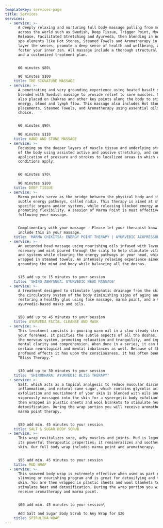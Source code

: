 ```yaml
---
templateKey: services-page
title: Services
services:
  - service: >-
      A deeply relaxing and nurturing full body massage pulling from modalities
      across the world such as Swedish, Deep Tissue, Trigger Point, Myofascial
      Release, Facilitated Stretching and Ayurveda, then blending in nourishing
      spa elements like Hot Stones, Steamed Towels and Aromatherapy in order to
      layer the senses, promote a deep sense of health and wellbeing, and to
      foster your inner zen. All massage include a thorough structural analysis
      and a customized treatment plan.


      60 minutes $80\

      90 minutes $100
    title: THE SIGNATURE MASSAGE
  - service: >-
      A penetrating and very grounding experience using heated basalt stones and
      blended with Swedish massage to provide relief to sore muscles. Stones are
      also placed on Chakras and other key points along the body to stimulate
      energy, blood and lymph flow. This massage also includes Hot Stone
      placements, Steamed Towels, and Aromatherapy using essential oils of your
      choice.


      60 minutes $90\

      90 minutes $110
    title: HAND AND STONE MASSAGE
  - service: >-
      Focusing on the deeper layers of muscle tissue and underlying structures
      of the body using assisted active and passive stretching, and concentrated
      application of pressure and strokes to localized areas in which chronic
      conditions apply.


      60 minutes $70\

      90 minutes $100
    title: DEEP TISSUE
  - service: >-
      Marma points serve as the bridge between the physical body and its more
      subtle energy pathways, called nadis. This therapy is aimed at stimulating
      specific organs and/or systems, while releasing blocked energy and
      promoting flexibility. A session of Marma Point is most effective when
      following your massage.


      Complimentary with your massage – Please let your therapist know to
      include this in your massage.
    title: 'MARMA CHIKITSA: ENERGY POINT THERAPY | AYURVEDIC ACUPRESSURE'
  - service: >-
      An extended head massage using nourishing oils infused with lavender,
      rosemary and mint poured through the scalp to help stimulate vital organs
      and systems while clearing the energy pathways in your head, which is then
      wrapped in steamed towels. An intensely relaxing experience aimed at
      grounding the mind and body while balancing all the doshas.


      $15 add up to 15 minutes to your session
    title: 'SHIRO ABHYANGA: AYURVEDIC HEAD MASSAGE'
  - service: >-
      A treatment designed to stimulate lymphatic drainage from the skin into
      the circulatory system of the body diminishing signs of aging and
      restoring a healthy glos using face massage, marma point, and a variety of
      ayurvedic-based masks and oils.


      $50 add up to 45 minutes to your session
    title: AYURVEDA FACIAL CLEANSE AND MASK
  - service: >-
      This treatment consists in pouring warm oil in a slow steady stream on
      your forehead. It pacifies the subtle aspects of all the doshas, nourishes
      the nervous system, promoting relaxation and tranquility, and improves
      mental clarity and comprehension. When done in a series, it can help with
      certain neurological and mental imbalances as well. Because of the
      profound effects it has upon the consciousness, it has often been called
      “Bliss Therapy.”


      $30 add up to 30 minutes to your session
    title: 'SHIRODHARA: AYURVEDIC BLISS THERAPY'
  - service: >-
      Salt, which acts as a topical analgesic to reduce muscular discomfort and
      inflammation, and natural cane sugar, which contains glycolic acids for
      exfoliation and nourishment of your skin is blended with oils and
      vigorously massaged into the skin for a synergetic body exfoliant. You are
      then wrapped in plastic sheets and wool blankets to stimulate heat and
      detoxification. During the wrap portion you will receive aromatherapy and
      marma point therapy.


      $50 add min. 45 minutes to your session
    title: SALT & SUGAR BODY SCRUB
  - service: >-
      This wrap revitalizes sore, achy muscles and joints. Mud is legendary for
      its powerful therapeutic properties; it remineralizes and soothes dull
      skin. Our full body wrap includes marma point and aromatherapy.


      $55 add min. 45 minutes to your session
    title: MUD WRAP
  - service: >-
      This seaweed body wrap is extremely effective when used as part of a
      slimming or nourishing program and is great for detoxifying and toning the
      skin. You are then wrapped in plastic sheets and wool blankets to
      stimulate heat and detoxification. During the wrap portion you will
      receive aromatherapy and marma point.


      $60 add min. 45 minutes to your session\

      Add Salt and Sugar Body Scrub to Any Wrap for $20
    title: SPIRULINA WRAP
---
```



